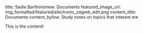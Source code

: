 title: Sadie Bartholomew: Documents
featured_image_url: img_formatted/featured/electronic_zagreb_edit.png
content_title: Documents
content_byline: Study notes on topics that interest me

This is the content!
